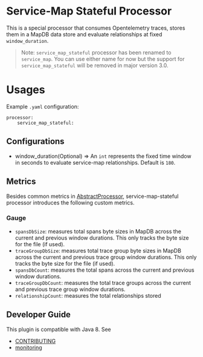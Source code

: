 # Service-Map Stateful Processor

This is a special processor that consumes Opentelemetry traces, stores them in a MapDB data store and evaluate relationships at fixed ```window_duration```.

> Note: `service_map_stateful` processor has been renamed to `service_map`. You can use either name for now but the support for `service_map_stateful` will be removed in major version 3.0.

# Usages
Example `.yaml` configuration:
```
processor:
    service_map_stateful:
```

## Configurations

* window_duration(Optional) => An `int` represents the fixed time window in seconds to evaluate service-map relationships. Default is ```180```.

## Metrics
Besides common metrics in [AbstractProcessor](https://github.com/opensearch-project/data-prepper/blob/main/data-prepper-api/src/main/java/org/opensearch/dataprepper/model/processor/AbstractProcessor.java), service-map-stateful processor introduces the following custom metrics.

### Gauge
- `spansDbSize`: measures total spans byte sizes in MapDB across the current and previous window durations. This only tracks the byte size for the file (if used).
- `traceGroupDbSize`: measures total trace group byte sizes in MapDB across the current and previous trace group window durations. This only tracks the byte size for the file (if used).
- `spansDbCount`: measures the total spans across the current and previous window durations.
- `traceGroupDbCount`: measures the total trace groups across the current and previous trace group window durations.
- `relationshipCount`: measures the total relationships stored

## Developer Guide
This plugin is compatible with Java 8. See 
- [CONTRIBUTING](https://github.com/opensearch-project/data-prepper/blob/main/CONTRIBUTING.md) 
- [monitoring](https://github.com/opensearch-project/data-prepper/blob/main/docs/monitoring.md)
